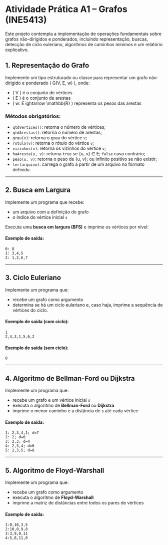 # Atividade Prática A1 – Grafos (INE5413)

Este projeto contempla a implementação de operações fundamentais sobre grafos não-dirigidos e ponderados, incluindo representação, buscas, detecção de ciclo euleriano, algoritmos de caminhos mínimos e um relatório explicativo.

## 1. Representação do Grafo

Implemente um tipo estruturado ou classe para representar um grafo não-dirigido e ponderado \( G(V, E, w) \), onde:
- \( V \) é o conjunto de vértices
- \( E \) é o conjunto de arestas
- \( w: E 
ightarrow \mathbb{R} \) representa os pesos das arestas

### Métodos obrigatórios:
- `qtdVertices()`: retorna o número de vértices;
- `qtdArestas()`: retorna o número de arestas;
- `grau(v)`: retorna o grau do vértice `v`;
- `rotulo(v)`: retorna o rótulo do vértice `v`;
- `vizinhos(v)`: retorna os vizinhos do vértice `v`;
- `haAresta(u, v)`: retorna `true` se {u, v} ∈ E; `false` caso contrário;
- `peso(u, v)`: retorna o peso de {u, v}; ou infinito positivo se não existir;
- `ler(arquivo)`: carrega o grafo a partir de um arquivo no formato definido.

---

## 2. Busca em Largura

Implemente um programa que recebe:
- um arquivo com a definição do grafo
- o índice do vértice inicial `s`

Executa uma **busca em largura (BFS)** e imprime os vértices por nível:

#### Exemplo de saída:
```plaintext
0: 8
1: 3,4,5
2: 1,2,6,7
```

---

## 3. Ciclo Euleriano

Implemente um programa que:
- recebe um grafo como argumento
- determina se há um ciclo euleriano e, caso haja, imprime a sequência de vértices do ciclo.

#### Exemplo de saída (com ciclo):
```plaintext
1
2,4,3,1,5,6,2
```

#### Exemplo de saída (sem ciclo):
```plaintext
0
```

---

## 4. Algoritmo de Bellman-Ford ou Dijkstra

Implemente um programa que:
- recebe um grafo e um vértice inicial `s`
- executa o algoritmo de **Bellman-Ford** ou **Dijkstra**
- imprime o menor caminho e a distância de `s` até cada vértice

#### Exemplo de saída:
```plaintext
1: 2,3,4,1; d=7
2: 2; d=0
3: 2,3; d=4
4: 2,3,4; d=6
5: 2,3,5; d=8
```

---

## 5. Algoritmo de Floyd-Warshall 

Implemente um programa que:
- recebe um grafo como argumento
- executa o algoritmo de **Floyd-Warshall**
- imprime a matriz de distâncias entre todos os pares de vértices

#### Exemplo de saída:
```plaintext
1:0,10,3,5
2:10,0,9,8
3:3,9,0,11
4:5,8,11,0
```


